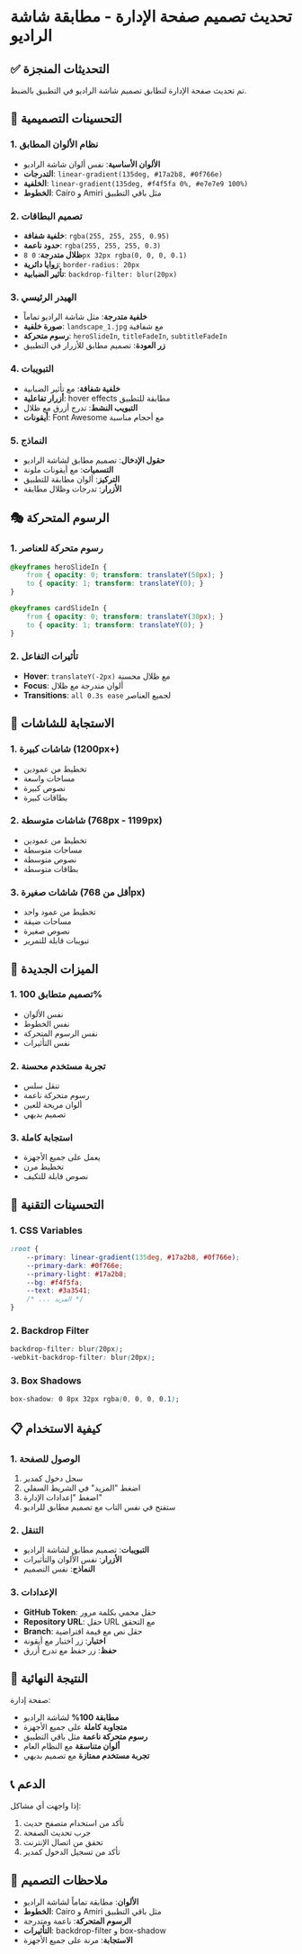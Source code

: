 # تحديث تصميم صفحة الإدارة - مطابقة شاشة الراديو

## ✅ التحديثات المنجزة

تم تحديث صفحة الإدارة لتطابق تصميم شاشة الراديو في التطبيق بالضبط.

## 🎨 التحسينات التصميمية

### 1. نظام الألوان المطابق
- **الألوان الأساسية**: نفس ألوان شاشة الراديو
- **التدرجات**: `linear-gradient(135deg, #17a2b8, #0f766e)`
- **الخلفية**: `linear-gradient(135deg, #f4f5fa 0%, #e7e7e9 100%)`
- **الخطوط**: Cairo و Amiri مثل باقي التطبيق

### 2. تصميم البطاقات
- **خلفية شفافة**: `rgba(255, 255, 255, 0.95)`
- **حدود ناعمة**: `rgba(255, 255, 255, 0.3)`
- **ظلال متدرجة**: `0 8px 32px rgba(0, 0, 0, 0.1)`
- **زوايا دائرية**: `border-radius: 20px`
- **تأثير الضبابية**: `backdrop-filter: blur(20px)`

### 3. الهيدر الرئيسي
- **خلفية متدرجة**: مثل شاشة الراديو تماماً
- **صورة خلفية**: `landscape_1.jpg` مع شفافية
- **رسوم متحركة**: `heroSlideIn`, `titleFadeIn`, `subtitleFadeIn`
- **زر العودة**: تصميم مطابق للأزرار في التطبيق

### 4. التبويبات
- **خلفية شفافة**: مع تأثير الضبابية
- **أزرار تفاعلية**: hover effects مطابقة للتطبيق
- **التبويب النشط**: تدرج أزرق مع ظلال
- **أيقونات**: Font Awesome مع أحجام مناسبة

### 5. النماذج
- **حقول الإدخال**: تصميم مطابق لشاشة الراديو
- **التسميات**: مع أيقونات ملونة
- **التركيز**: ألوان مطابقة للتطبيق
- **الأزرار**: تدرجات وظلال مطابقة

## 🎭 الرسوم المتحركة

### 1. رسوم متحركة للعناصر
```css
@keyframes heroSlideIn {
    from { opacity: 0; transform: translateY(50px); }
    to { opacity: 1; transform: translateY(0); }
}

@keyframes cardSlideIn {
    from { opacity: 0; transform: translateY(30px); }
    to { opacity: 1; transform: translateY(0); }
}
```

### 2. تأثيرات التفاعل
- **Hover**: `translateY(-2px)` مع ظلال محسنة
- **Focus**: ألوان متدرجة مع ظلال
- **Transitions**: `all 0.3s ease` لجميع العناصر

## 📱 الاستجابة للشاشات

### 1. شاشات كبيرة (1200px+)
- تخطيط من عمودين
- مساحات واسعة
- نصوص كبيرة
- بطاقات كبيرة

### 2. شاشات متوسطة (768px - 1199px)
- تخطيط من عمودين
- مساحات متوسطة
- نصوص متوسطة
- بطاقات متوسطة

### 3. شاشات صغيرة (أقل من 768px)
- تخطيط من عمود واحد
- مساحات ضيقة
- نصوص صغيرة
- تبويبات قابلة للتمرير

## 🎯 الميزات الجديدة

### 1. تصميم متطابق 100%
- نفس الألوان
- نفس الخطوط
- نفس الرسوم المتحركة
- نفس التأثيرات

### 2. تجربة مستخدم محسنة
- تنقل سلس
- رسوم متحركة ناعمة
- ألوان مريحة للعين
- تصميم بديهي

### 3. استجابة كاملة
- يعمل على جميع الأجهزة
- تخطيط مرن
- نصوص قابلة للتكيف

## 🔧 التحسينات التقنية

### 1. CSS Variables
```css
:root {
    --primary: linear-gradient(135deg, #17a2b8, #0f766e);
    --primary-dark: #0f766e;
    --primary-light: #17a2b8;
    --bg: #f4f5fa;
    --text: #3a3541;
    /* ... المزيد */
}
```

### 2. Backdrop Filter
```css
backdrop-filter: blur(20px);
-webkit-backdrop-filter: blur(20px);
```

### 3. Box Shadows
```css
box-shadow: 0 8px 32px rgba(0, 0, 0, 0.1);
```

## 📋 كيفية الاستخدام

### 1. الوصول للصفحة
1. سجل دخول كمدير
2. اضغط "المزيد" في الشريط السفلي
3. اضغط "إعدادات الإدارة"
4. ستفتح في نفس التاب مع تصميم مطابق للراديو

### 2. التنقل
- **التبويبات**: تصميم مطابق لشاشة الراديو
- **الأزرار**: نفس الألوان والتأثيرات
- **النماذج**: نفس التصميم

### 3. الإعدادات
- **GitHub Token**: حقل محمي بكلمة مرور
- **Repository URL**: حقل URL مع التحقق
- **Branch**: حقل نص مع قيمة افتراضية
- **اختبار**: زر اختبار مع أيقونة
- **حفظ**: زر حفظ مع تدرج أزرق

## 🎉 النتيجة النهائية

صفحة إدارة:
- **مطابقة 100%** لشاشة الراديو
- **متجاوبة كاملة** على جميع الأجهزة
- **رسوم متحركة ناعمة** مثل باقي التطبيق
- **ألوان متناسقة** مع النظام العام
- **تجربة مستخدم ممتازة** مع تصميم بديهي

## 📞 الدعم

إذا واجهت أي مشاكل:
1. تأكد من استخدام متصفح حديث
2. جرب تحديث الصفحة
3. تحقق من اتصال الإنترنت
4. تأكد من تسجيل الدخول كمدير

## 🎨 ملاحظات التصميم

- **الألوان**: مطابقة تماماً لشاشة الراديو
- **الخطوط**: Cairo و Amiri مثل باقي التطبيق
- **الرسوم المتحركة**: ناعمة ومتدرجة
- **التأثيرات**: backdrop-filter و box-shadow
- **الاستجابة**: مرنة على جميع الأجهزة
